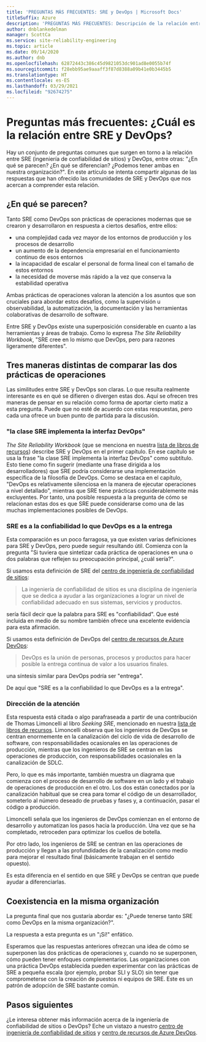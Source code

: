 ```yaml
---
title: 'PREGUNTAS MÁS FRECUENTES: SRE y DevOps | Microsoft Docs'
titleSuffix: Azure
description: 'PREGUNTAS MÁS FRECUENTES: Descripción de la relación entre SRE y DevOps'
author: dnblankedelman
manager: ScottCa
ms.service: site-reliability-engineering
ms.topic: article
ms.date: 09/14/2020
ms.author: dnb
ms.openlocfilehash: 62872443c386c45d9821053dc901ad8e0055b74f
ms.sourcegitcommit: f28ebb95ae9aaaff3f87d8388a09b41e0b3445b5
ms.translationtype: HT
ms.contentlocale: es-ES
ms.lasthandoff: 03/29/2021
ms.locfileid: "92674275"
---
```

# <a name="frequently-asked-questions-whats-the-relationship-between-sre-and-devops"></a>Preguntas más frecuentes: ¿Cuál es la relación entre SRE y DevOps?

Hay un conjunto de preguntas comunes que surgen en torno a la relación entre SRE (ingeniería de confiabilidad de sitios) y DevOps, entre otras: "¿En qué se parecen? ¿En qué se diferencian? ¿Podemos tener ambas en nuestra organización?". En este artículo se intenta compartir algunas de las respuestas que han ofrecido las comunidades de SRE y DevOps que nos acercan a comprender esta relación.

## <a name="how-are-they-the-same"></a>¿En qué se parecen?

Tanto SRE como DevOps son prácticas de operaciones modernas que se crearon y desarrollaron en respuesta a ciertos desafíos, entre ellos:

- una complejidad cada vez mayor de los entornos de producción y los procesos de desarrollo
- un aumento de la dependencia empresarial en el funcionamiento continuo de esos entornos
- la incapacidad de escalar el personal de forma lineal con el tamaño de estos entornos
- la necesidad de moverse más rápido a la vez que conserva la estabilidad operativa

Ambas prácticas de operaciones valoran la atención a los asuntos que son cruciales para abordar estos desafíos, como la supervisión u observabilidad, la automatización, la documentación y las herramientas colaborativas de desarrollo de software.

Entre SRE y DevOps existe una superposición considerable en cuanto a las herramientas y áreas de trabajo. Como lo expresa _The Site Reliability Workbook_, "SRE cree en lo mismo que DevOps, pero para razones ligeramente diferentes".

## <a name="three-different-ways-to-compare-the-two-operations-practices"></a>Tres maneras distintas de comparar las dos prácticas de operaciones

Las similitudes entre SRE y DevOps son claras. Lo que resulta realmente interesante es en qué se difieren o divergen estas dos. Aquí se ofrecen tres maneras de pensar en su relación como forma de aportar cierto matiz a esta pregunta. Puede que no esté de acuerdo con estas respuestas, pero cada una ofrece un buen punto de partida para la discusión.

### <a name="class-sre-implements-interface-devops"></a>"la clase SRE implementa la interfaz DevOps"

_The Site Reliability Workbook_ (que se menciona en nuestra [lista de libros de recursos](../resources/books.md)) describe SRE y DevOps en el primer capítulo. En ese capítulo se usa la frase "la clase SRE implementa la interfaz DevOps" como subtítulo. Esto tiene como fin sugerir (mediante una frase dirigida a los desarrolladores) que SRE podría considerarse una implementación específica de la filosofía de DevOps. Como se destaca en el capítulo, "DevOps es relativamente silenciosa en la manera de ejecutar operaciones a nivel detallado", mientras que SRE tiene prácticas considerablemente más excluyentes. Por tanto, una posible respuesta a la pregunta de cómo se relacionan estas dos es que SRE puede considerarse como una de las muchas implementaciones posibles de DevOps.

### <a name="sre-is-to-reliability-as-devops-is-to-delivery"></a>SRE es a la confiabilidad lo que DevOps es a la entrega

Esta comparación es un poco farragosa, ya que existen varias definiciones para SRE y DevOps, pero puede seguir resultando útil. Comienza con la pregunta "Si tuviera que sintetizar cada práctica de operaciones en una o dos palabras que reflejen su preocupación principal, ¿cuál sería?".

Si usamos esta definición de SRE del [centro de ingeniería de confiabilidad de sitios](../index.yml):

> La ingeniería de confiabilidad de sitios es una disciplina de ingeniería que se dedica a ayudar a las organizaciones a lograr un nivel de confiabilidad adecuado en sus sistemas, servicios y productos.

sería fácil decir que la palabra para SRE es "confiabilidad". Que esté incluida en medio de su nombre también ofrece una excelente evidencia para esta afirmación.

Si usamos esta definición de DevOps del [centro de recursos de Azure DevOps](/azure/devops/learn/):

> DevOps es la unión de personas, procesos y productos para hacer posible la entrega continua de valor a los usuarios finales.

una síntesis similar para DevOps podría ser "entrega".

De aquí que "SRE es a la confiabilidad lo que DevOps es a la entrega".

### <a name="direction-of-attention"></a>Dirección de la atención

Esta respuesta está citada o algo parafraseada a partir de una contribución de Thomas Limoncelli al libro _Seeking SRE_, mencionado en nuestra [lista de libros de recursos](../resources/books.md). Limoncelli observa que los ingenieros de DevOps se centran enormemente en la canalización del ciclo de vida de desarrollo de software, con responsabilidades ocasionales en las operaciones de producción, mientras que los ingenieros de SRE se centran en las operaciones de producción, con responsabilidades ocasionales en la canalización de SDLC.

Pero, lo que es más importante, también muestra un diagrama que comienza con el proceso de desarrollo de software en un lado y el trabajo de operaciones de producción en el otro. Los dos están conectados por la canalización habitual que se crea para tomar el código de un desarrollador, someterlo al número deseado de pruebas y fases y, a continuación, pasar el código a producción.

Limoncelli señala que los ingenieros de DevOps comienzan en el entorno de desarrollo y automatizan los pasos hacia la producción. Una vez que se ha completado, retroceden para optimizar los cuellos de botella.

Por otro lado, los ingenieros de SRE se centran en las operaciones de producción y llegan a las profundidades de la canalización como medio para mejorar el resultado final (básicamente trabajan en el sentido opuesto).

Es esta diferencia en el sentido en que SRE y DevOps se centran que puede ayudar a diferenciarlas.

## <a name="coexistence-in-the-same-organization"></a>Coexistencia en la misma organización

La pregunta final que nos gustaría abordar es: "¿Puede tenerse tanto SRE como DevOps en la misma organización?".

La respuesta a esta pregunta es un "¡Sí!" enfático.

Esperamos que las respuestas anteriores ofrezcan una idea de cómo se superponen las dos prácticas de operaciones y, cuando no se superponen, cómo pueden tener enfoques complementarios. Las organizaciones con una práctica DevOps establecida pueden experimentar con las prácticas de SRE a pequeña escala (por ejemplo, probar SLI y SLO) sin tener que comprometerse con la creación de puestos ni equipos de SRE. Este es un patrón de adopción de SRE bastante común.

## <a name="next-steps"></a>Pasos siguientes

¿Le interesa obtener más información acerca de la ingeniería de confiabilidad de sitios o DevOps? Eche un vistazo a nuestro [centro de ingeniería de confiabilidad de sitios](../index.yml) y [centro de recursos de Azure DevOps](/azure/devops/learn/).